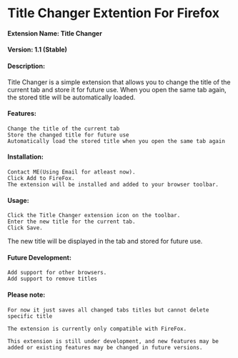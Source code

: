
# Title Changer Extention For Firefox

#### Extension Name: Title Changer

#### Version: 1.1 (Stable)

#### Description:

Title Changer is a simple extension that allows you to change the title of the current tab and store it for future use. When you open the same tab again, the stored title will be automatically loaded.

#### Features:

    Change the title of the current tab
    Store the changed title for future use
    Automatically load the stored title when you open the same tab again

#### Installation:

    Contact ME(Using Email for atleast now).
    Click Add to FireFox.
    The extension will be installed and added to your browser toolbar.

#### Usage:

    Click the Title Changer extension icon on the toolbar.
    Enter the new title for the current tab.
    Click Save.

The new title will be displayed in the tab and stored for future use.

#### Future Development:

    Add support for other browsers.
    Add support to remove titles

#### Please note: 
    For now it just saves all changed tabs titles but cannot delete specific title

    The extension is currently only compatible with FireFox.
    
    This extension is still under development, and new features may be added or existing features may be changed in future versions.


